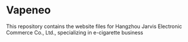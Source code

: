 # Vapeneo
This repository contains the website files for Hangzhou Jarvis Electronic Commerce Co., Ltd., specializing in e-cigarette business
